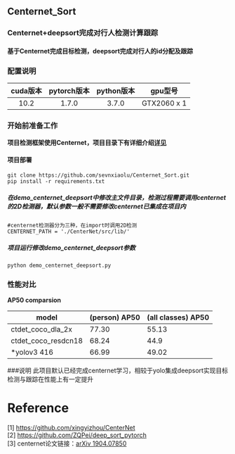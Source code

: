 ## Centernet_Sort
### Centernet+deepsort完成对行人检测计算跟踪
#### 基于Centernet完成目标检测，deepsort完成对行人的id分配及跟踪
### 配置说明
| cuda版本 | pytorch版本 | python版本 |gpu型号 |
| :-----: | :-----: | :------: | :------: |
| 10.2 | 1.7.0 | 3.7.0 | GTX2060 x 1 |
### 开始前准备工作
**项目检测框架使用Centernet，项目目录下有详细介绍[详见](https://github.com/sevnxiaolu/Centernet)**    

#### 项目部署
```
git clone https://github.com/sevnxiaolu/Centernet_Sort.git
pip install -r requirements.txt
```
##### 在demo_centernet_deepsort中修改主文件目录，检测过程需要调用centernet的2D检测器，默认参数一般不需要修改centernet已集成在项目内
```
#centernet检测器分为三种，在import时调用2D检测
CENTERNET_PATH = './CenterNet/src/lib/'
```
##### 项目运行修改demo_centernet_deepsort参数
```
python demo_centernet_deepsort.py
```
### 性能对比
**AP50 comparsion** 

| model  | (person) AP50 | (all classes) AP50 |
| ------------- | ------------- | ------------- |
| ctdet_coco_dla_2x | 77.30 | 55.13 |
| ctdet_coco_resdcn18 | 68.24 | 44.9 | 
| *yolov3 416 | 66.99 | 49.02 |  
###说明
此项目默认已经完成centernet学习，相较于yolo集成deepsort实现目标检测与跟踪在性能上有一定提升     
# Reference
[1] https://github.com/xingyizhou/CenterNet   
[2] https://github.com/ZQPei/deep_sort_pytorch   
[3] centernet论文链接：[arXiv 1904.07850](http://arxiv.org/abs/1904.07850)   
